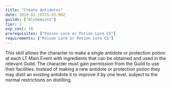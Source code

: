 ```yaml
---
title: "Create Antidotes"
date: 2019-02-16T15:43:00Z
guilds: ["Alchemists"]
tier: 1
osp_cost: 10
prerequisites: ["Poison Lore or Potion Lore CS"]
requirements: ["Poison Lore or Potion Lore CS"]
---
```

This skill allows the character to make a single antidote or protection potion at each LT Main Event with ingredients that can be obtained and used in the relevant Guild. The character must gain permission from the Guild to use their facilities. Instead of making a new antidote or protection potion they may distil an existing antidote it to improve it by one level, subject to the normal restrictions on distilling.